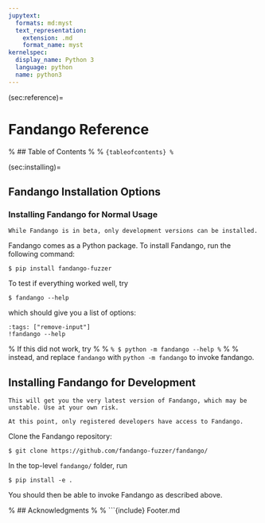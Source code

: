 ```yaml
---
jupytext:
  formats: md:myst
  text_representation:
    extension: .md
    format_name: myst
kernelspec:
  display_name: Python 3
  language: python
  name: python3
---
```


(sec:reference)=
# Fandango Reference

% ## Table of Contents
% 
% ```{tableofcontents}
% ```


(sec:installing)=
## Fandango Installation Options

### Installing Fandango for Normal Usage

```{warning}
While Fandango is in beta, only development versions can be installed.
```

Fandango comes as a Python package. To install Fandango, run the following command:

```
$ pip install fandango-fuzzer
```

To test if everything worked well, try

```
$ fandango --help
```

which should give you a list of options:

```{code-cell}
:tags: ["remove-input"]
!fandango --help
```

% If this did not work, try
% 
% ```
% $ python -m fandango --help
% ```
% 
% instead, and replace `fandango` with `python -m fandango` to invoke fandango.


## Installing Fandango for Development

```{caution}
This will get you the very latest version of Fandango, which may be unstable. Use at your own risk.
```

```{note}
At this point, only registered developers have access to Fandango.
```

Clone the Fandango repository:

```
$ git clone https://github.com/fandango-fuzzer/fandango/
```

In the top-level `fandango/` folder, run
```
$ pip install -e .
```

You should then be able to invoke Fandango as described above.



% ## Acknowledgments
% 
% ```{include} Footer.md
